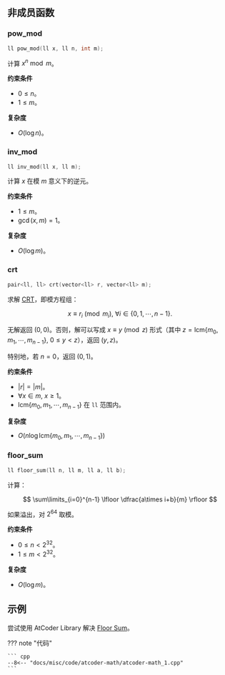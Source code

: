 ## 非成员函数

### pow_mod

``` cpp
ll pow_mod(ll x, ll n, int m);
```

计算 $x^n \bmod m$。

**约束条件**

- $0\le n$。
- $1\le m$。

**复杂度**

- $O(\log n)$。

### inv_mod

``` cpp
ll inv_mod(ll x, ll m);
```

计算 $x$ 在模 $m$ 意义下的逆元。

**约束条件**

- $1\le m$。
- $\gcd(x, m) = 1$。

**复杂度**

- $O(\log m)$。

### crt

``` cpp
pair<ll, ll> crt(vector<ll> r, vector<ll> m);
```

求解 [CRT](../../math/number-theory/crt.md)，即模方程组：

$$
x\equiv r_i \pmod{m_i},\ \forall i\in\lbrace 0, 1, \cdots, n - 1\rbrace.
$$

无解返回 $(0, 0)$。否则，解可以写成 $x\equiv y \pmod{z}$ 形式（其中 $z=\mathrm{lcm}\lbrace m_0, m_1, \cdots, m_{n - 1}\rbrace,\ 0\le y < z$），返回 $(y, z)$。

特别地，若 $n=0$，返回 $(0, 1)$。

**约束条件**

- $|r| = |m|$。
- $\forall x\in m,\ x\ge 1$。
- $\mathrm{lcm}\lbrace m_0, m_1, \cdots, m_{n - 1}\rbrace$ 在 `ll` 范围内。

**复杂度**

- $O(n\log \mathrm{lcm}\lbrace m_0, m_1, \cdots, m_{n - 1}\rbrace)$

### floor_sum

``` cpp
ll floor_sum(ll n, ll m, ll a, ll b);
```

计算：

$$
\sum\limits_{i=0}^{n-1} \lfloor \dfrac{a\times i+b}{m} \rfloor
$$

如果溢出，对 $2^{64}$ 取模。

**约束条件**

- $0\le n < 2^{32}$。
- $1\le m < 2^{32}$。

**复杂度**

- $O(\log m)$。

## 示例

尝试使用 AtCoder Library 解决 [Floor Sum](https://atcoder.jp/contests/practice2/tasks/practice2_c)。

??? note "代码"

    ``` cpp
    --8<-- "docs/misc/code/atcoder-math/atcoder-math_1.cpp"
    ```
